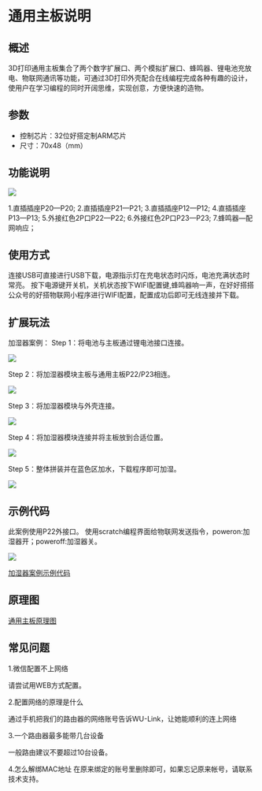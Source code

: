 # 通用主板说明   

## 概述
3D打印通用主板集合了两个数字扩展口、两个模拟扩展口、蜂鸣器、锂电池充放电、物联网通讯等功能，可通过3D打印外壳配合在线编程完成各种有趣的设计，使用户在学习编程的同时开阔思维，实现创意，方便快速的造物。

## 参数
- 控制芯片：32位好搭定制ARM芯片 
- 尺寸：70x48（mm）

## 功能说明

![](./images/通用主板接口介绍.png)

1.直插插座P20—P20;
2.直插插座P21—P21;
3.直插插座P12—P12;
4.直插插座P13—P13;
5.外接红色2P口P22—P22;
6.外接红色2P口P23—P23;
7.蜂鸣器—配网响应；

## 使用方式
连接USB可直接进行USB下载，电源指示灯在充电状态时闪烁，电池充满状态时常亮。
按下电源键开关机，关机状态按下WIFI配置键,蜂鸣器响一声，在好好搭搭公众号的好搭物联网小程序进行WIFI配置，配置成功后即可无线连接并下载。

## 扩展玩法
加湿器案例：
Step 1：将电池与主板通过锂电池接口连接。

![](./images/通用-1.png)

Step 2：将加湿器模块主板与通用主板P22/P23相连。

![](./images/通用-2.png)

Step 3：将加湿器模块与外壳连接。

![](./images/通用-3.png)

Step 4：将加湿器模块连接并将主板放到合适位置。

![](./images/通用-4.png)

Step 5：整体拼装并在蓝色区加水，下载程序即可加湿。

![](./images/通用-5.png)

## 示例代码
此案例使用P22外接口。
使用scratch编程界面给物联网发送指令，poweron:加湿器开；poweroff:加湿器关。

![](./images/通用-6.png)

[加湿器案例示例代码](http://www.haohaodada.com/wulink-nano/index.php?id=5697)

## 原理图

[通用主板原理图]()

## 常见问题
1.微信配置不上网络

请尝试用WEB方式配置。

2.配置网络的原理是什么

通过手机把我们的路由器的网络账号告诉WU-Link，让她能顺利的连上网络

3.一个路由器最多能带几台设备

一般路由建议不要超过10台设备。

4.怎么解绑MAC地址
在原来绑定的账号里删除即可，如果忘记原来帐号，请联系技术支持。